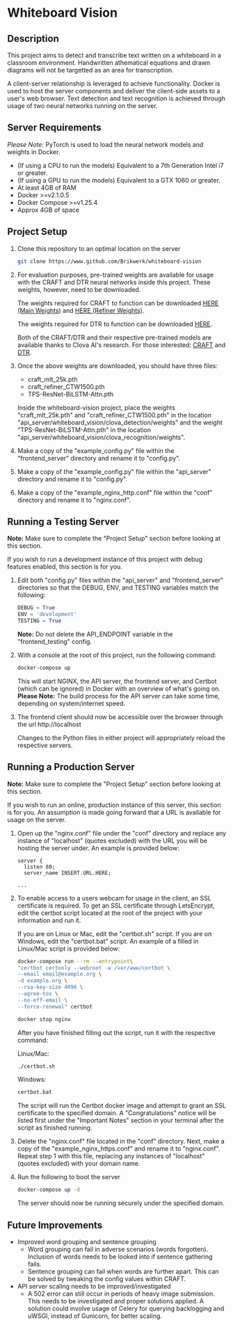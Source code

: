 # Whiteboard Vision

## Description

This project aims to detect and transcribe text written on a whiteboard in a classroom environment. Handwritten athematical equations and drawn diagrams will not be targetted as an area for transcription.

A client-server relationship is leveraged to achieve functionality. Docker is used to host the server components and deliver the client-side assets to a user's web browser. Text detection and text recognition is achieved through usage of two neural networks running on the server.

## Server Requirements

*Please Note:* PyTorch is used to load the neural network models and weights in Docker.

- (If using a CPU to run the models) Equivalent to a 7th Generation Intel i7 or greater.
- (If using a GPU to run the models) Equivalent to a GTX 1060 or greater.
- At least 4GB of RAM
- Docker >=v2.1.0.5
- Docker Compose >=v1.25.4
- Approx 4GB of space

## Project Setup

1. Clone this repository to an optimal location on the server

    ```bash
    git clone https://www.github.com/Brikwerk/whiteboard-vision
    ```

2. For evaluation purposes, pre-trained weights are available for usage with the CRAFT and DTR neural networks inside this project. These weights, however, need to be downloaded.

    The weights required for CRAFT to function can be downloaded [HERE (Main Weights)](https://drive.google.com/open?id=1Jk4eGD7crsqCCg9C9VjCLkMN3ze8kutZ) and [HERE (Refiner Weights)](https://drive.google.com/open?id=1XSaFwBkOaFOdtk4Ane3DFyJGPRw6v5bO).

    The weights required for DTR to function can be downloaded [HERE](https://drive.google.com/file/d/1b59rXuGGmKne1AuHnkgDzoYgKeETNMv9/view).

    Both of the CRAFT/DTR and their respective pre-trained models are available thanks to Clova AI's research. For those interested: [CRAFT](https://github.com/clovaai/CRAFT-pytorch) and [DTR](https://github.com/clovaai/deep-text-recognition-benchmark).

3. Once the above weights are downloaded, you should have three files:
    - craft_mlt_25k.pth
    - craft_refiner_CTW1500.pth
    - TPS-ResNet-BiLSTM-Attn.pth

    Inside the whiteboard-vision project, place the weights "craft_mlt_25k.pth" and "craft_refiner_CTW1500.pth" in the location "api_server/whiteboard_vision/clova_detection/weights" and the weight "TPS-ResNet-BiLSTM-Attn.pth" in the location "api_server/whiteboard_vision/clova_recognition/weights".

4. Make a copy of the "example_config.py" file within the "frontend_server" directory and rename it to "config.py".

5. Make a copy of the "example_config.py" file within the "api_server" directory and rename it to "config.py".

6. Make a copy of the "example_nginx_http.conf" file within the "conf" directory and rename it to "nginx.conf".

## Running a Testing Server

**Note:** Make sure to complete the "Project Setup" section before looking at this section.

If you wish to run a development instance of this project with debug features enabled, this section is for you.

1. Edit both "config.py" files within the "api_server" and "frontend_server" directories so that the DEBUG, ENV, and TESTING variables match the following:

    ```python
    DEBUG = True
    ENV = 'development'
    TESTING = True
    ```

    **Note:** Do *not* delete the API_ENDPOINT variable in the "frontend_testing" config.

2. With a console at the root of this project, run the following command:

    ```bash
    docker-compose up
    ```

    This will start NGINX, the API server, the frontend server, and Certbot (which can be ignored) in Docker with an overview of what's going on. **Please Note:** The build process for the API server can take some time, depending on system/internet speed.

3. The frontend client should now be accessible over the browser through the url http://localhost

    Changes to the Python files in either project will appropriately reload the respective servers.

## Running a Production Server

**Note:** Make sure to complete the "Project Setup" section before looking at this section.

If you wish to run an online, production instance of this server, this section is for you. An assumption is made going forward that a URL is available for usage on the server.

1. Open up the "nginx.conf" file under the "conf" directory and replace any instance of "localhost" (quotes excluded) with the URL you will be hosting the server under. An example is provided below:

    ```
    server {
      listen 80;
      server_name INSERT.URL.HERE;

    ...
    ```

2. To enable access to a users webcam for usage in the client, an SSL certificate is required. To get an SSL certificate through LetsEncrypt, edit the certbot script located at the root of the project with your information and run it.

    If you are on Linux or Mac, edit the "certbot.sh" script. If you are on Windows, edit the "certbot.bat" script. An example of a filled in Linux/Mac script is provided below:

    ```bash
    docker-compose run --rm --entrypoint\
    "certbot certonly --webroot -w /var/www/certbot \
    --email email@example.org \
    -d example.org \
    --rsa-key-size 4096 \
    --agree-tos \
    --no-eff-email \
    --force-renewal" certbot

    docker stop nginx
    ```

    After you have finished filling out the script, run it with the respective command:

    Linux/Mac:

    ```bash
    ./certbot.sh
    ```

    Windows:

    ```cmd
    certbot.bat
    ```

    The script will run the Certbot docker image and attempt to grant an SSL certificate to the specified domain. A "Congratulations" notice will be listed first under the "Important Notes" section in your terminal after the script as finished running.

3. Delete the "nginx.conf" file located in the "conf" directory. Next, make a copy of the "example_nginx_https.conf" and rename it to "nginx.conf". Repeat step 1 with this file, replacing any instances of "localhost" (quotes excluded) with your domain name.

4. Run the following to boot the server

    ```bash
    docker-compose up -d
    ```

    The server should now be running securely under the specified domain.

## Future Improvements

- Improved word grouping and sentence grouping
  - Word grouping can fail in adverse scenarios (words forgotten). Inclusion of words needs to be looked into if sentence gathering fails.
  - Sentence grouping can fail when words are further apart. This can be solved by tweaking the config values within CRAFT.
- API server scaling needs to be improved/investigated
  - A 502 error can still occur in periods of heavy image submission. This needs to be investigated and proper solutions applied. A solution could involve usage of Celery for querying backlogging and uWSGI, instead of Gunicorn, for better scaling.